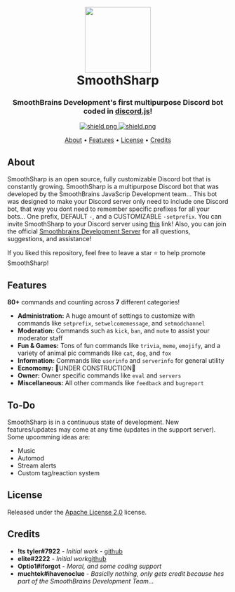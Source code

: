 <h1 align="center">
  <br>
  <a href="https://github.com/TjWit/SmoothSharpBOT"><img height="150" width="150" src="https://camo.githubusercontent.com/a898ae65f500f0590be5c3bc6d9a6d1eec617f083503ac826f6efb6fb26a2c71/68747470733a2f2f63646e2e646973636f72646170702e636f6d2f6174746163686d656e74732f3833333930313536383535343034313430352f3833373530363031333834353235383330342f62383061386165623965633535386530653538633934383565363739383736352e706e67"></a>
  <br>
  SmoothSharp
  <br>
</h1>

<h3 align=center>SmoothBrains Development's first multipurpose Discord bot coded in <a href=https://github.com/discordjs/discord.js>discord.js</a>!</h3>


<div align=center>

  <a href="https://github.com/discordjs">
    <img src="https://img.shields.io/badge/discord.js-v12.3.1-blue.svg?logo=npm" alt="shield.png">
  </a>

  <a href="https://github.com/TjWit/SmoothSharpBOT/blob/LICENSE">
    <img src="https://img.shields.io/badge/license-APACHE%2-green" alt="shield.png">
  </a>

</div>

<p align="center">
  <a href="#about">About</a>
  •
  <a href="#features">Features</a>
  •
  <a href="#license">License</a>
  •
  <a href="#credits">Credits</a>
</p>

## About

SmoothSharp is an open source, fully customizable Discord bot that is constantly growing.                 SmoothSharp is a multipurpose Discord bot that was developed by the SmoothBrains JavaScrip Development team... This bot was designed to make your Discord server only need to include one Discord bot, that way you dont need to remember specific prefixes for all your bots... One prefix, DEFAULT `-`, and a CUSTOMIZABLE `-setprefix`. You can invite SmoothSharp to your Discord server using [this](https://discord.com/api/oauth2/authorize?client_id=836362818047049778&permissions=8&scope=bot) link! Also, you can join the official [Smoothbrains Development Server](https://discord.gg/5cJZcGqbuM) for all questions, suggestions, and assistance!

If you liked this repository, feel free to leave a star ⭐ to help promote SmoothSharp!

## Features

**80+** commands and counting across **7** different categories!

  * **Administration:** A huge amount of settings to customize with commands like `setprefix`, `setwelcomemessage`, and `setmodchannel`
  * **Moderation:** Commands such as `kick`, `ban`, and `mute` to assist your moderator staff
  * **Fun & Games:** Tons of fun commands like `trivia`, `meme`, `emojify`, and a variety of animal pic commands like `cat`, `dog`, and `fox`
  * **Information:** Commands like `userinfo` and `serverinfo` for general utility
  * **Ecnomomy:** 🚧UNDER CONSTRUCTION🚧
  * **Owner:** Owner specific commands like `eval` and `servers`
  * **Miscellaneous:** All other commands like `feedback` and `bugreport`

## To-Do

SmoothSharp is in a continuous state of development. New features/updates may come at any time (updates in the support server). Some upcomming ideas are:

  * Music
  * Automod
  * Stream alerts
  * Custom tag/reaction system

## License

Released under the [Apache License 2.0](https://github.com/TjWit/SmoothSharpBOT/blob/main/LICENSE) license.

## Credits

* **!ts tyler#7922** - *Initial work* - [github](https://github.com/TjWit)
* **elite#2222** - *Initial work*[github](https://github.com/EliteHaxy)
* **Optio1#iforgot** - *Moral, and some coding support*
* **muchtek#ihavenoclue** - *Basiclly nothing, only gets credit because hes part of the SmoothBrains Development Team...*
